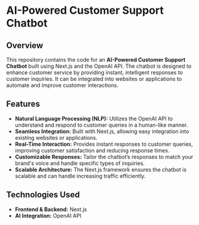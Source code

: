 # AI-Powered Customer Support Chatbot

## Overview

This repository contains the code for an **AI-Powered Customer Support Chatbot** built using Next.js and the OpenAI API. The chatbot is designed to enhance customer service by providing instant, intelligent responses to customer inquiries. It can be integrated into websites or applications to automate and improve customer interactions.

## Features

- **Natural Language Processing (NLP):** Utilizes the OpenAI API to understand and respond to customer queries in a human-like manner.
- **Seamless Integration:** Built with Next.js, allowing easy integration into existing websites or applications.
- **Real-Time Interaction:** Provides instant responses to customer queries, improving customer satisfaction and reducing response times.
- **Customizable Responses:** Tailor the chatbot’s responses to match your brand's voice and handle specific types of inquiries.
- **Scalable Architecture:** The Next.js framework ensures the chatbot is scalable and can handle increasing traffic efficiently.

## Technologies Used

- **Frontend & Backend:** Next.js
- **AI Integration:** OpenAI API
